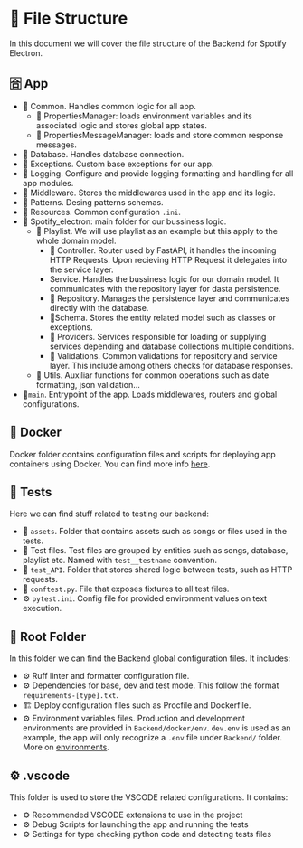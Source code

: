 # 📁 File Structure

In this document we will cover the file structure of the Backend for Spotify Electron.

## 🈴 App

- 📁 Common. Handles common logic for all app.
  - 📄 PropertiesManager: loads environment variables and its associated logic and stores global app states.
  - 📄 PropertiesMessageManager: loads and store common response messages.
- 📁 Database. Handles database connection.
- 📁 Exceptions. Custom base exceptions for our app.
- 📁 Logging. Configure and provide logging formatting and handling for all app modules.
- 📁 Middleware. Stores the middlewares used in the app and its logic.
- 📁 Patterns. Desing patterns schemas.
- 📁 Resources. Common configuration `.ini`.
- 📁 Spotify_electron: main folder for our bussiness logic.
  - 📁 Playlist. We will use playlist as an example but this apply to the whole domain model.
    - 📄 Controller. Router used by FastAPI, it handles the incoming HTTP Requests. Upon recieving HTTP Request it delegates into the service layer.
    -  Service. Handles the bussiness logic for our domain model. It communicates with the repository layer for dasta persistence.
    - 📄 Repository. Manages the persistence layer and communicates directly with the database.
    - 📄Schema. Stores the entity related model such as classes or exceptions.
    - 📁 Providers. Services responsible for loading or supplying services depending and database collections  multiple conditions.
    - 📁 Validations. Common validations for repository and service layer. This include among others checks for
    database responses.
  - 📁 Utils. Auxiliar functions for common operations such as date formatting, json validation...
- 📄`main`. Entrypoint of the app. Loads middlewares, routers and global configurations.

## 🐳 Docker

Docker folder contains configuration files and scripts for deploying app containers using Docker.
You can find more info [here](Docker.md).

## 🧪 Tests

Here we can find stuff related to testing our backend:

- 📁 `assets`. Folder that contains assets such as songs or files used in the tests.
- 📄 Test files. Test files are grouped by entities such as songs, database, playlist etc. Named with `test__testname` convention.
- 📁 `test_API`. Folder that stores shared logic between tests, such as HTTP requests.
- 📄 `conftest.py`. File that exposes fixtures to all test files.
- ⚙ `pytest.ini`. Config file for provided environment values on text execution.

## 🌳 Root Folder

In this folder we can find the Backend global configuration files. It includes:

- ⚙️ Ruff linter and formatter configuration file.
- ⚙️ Dependencies for base, dev and test mode. This follow the format `requirements-[type].txt`.
- 🏗️ Deploy configuration files such as Procfile and Dockerfile.
- ⚙️ Environment variables files. Production and development environments are provided in `Backend/docker/env`. `dev.env` is used as an example, the app will only recognize a `.env` file under `Backend/` folder. More on [environments](Environment.md).

## ⚙️ .vscode

This folder is used to store the VSCODE related configurations. It contains:

- ⚙️ Recommended VSCODE extensions to use in the project
- ⚙️ Debug Scripts for launching the app and running the tests
- ⚙️ Settings for type checking python code and detecting tests files
